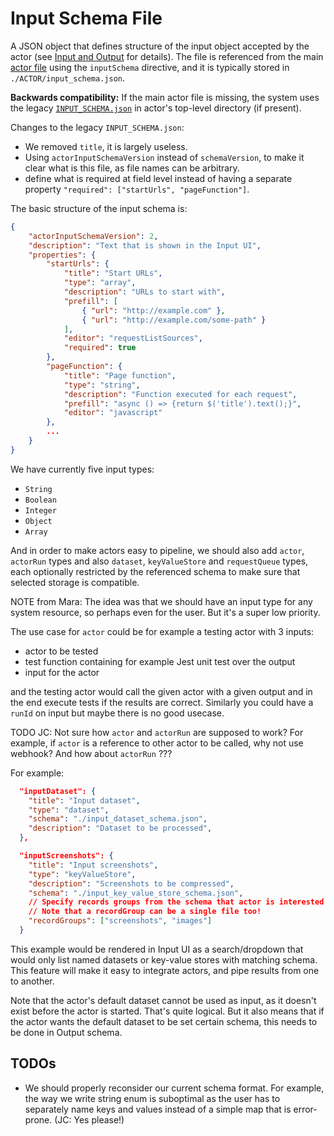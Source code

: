 # Input Schema File

A JSON object that defines structure of the input object accepted by the
actor (see [Input and Output](../README.md#input-and-output) for details).
The file is referenced from the main [actor file](ACTOR.md) using the `inputSchema` directive,
and it is typically stored in `./ACTOR/input_schema.json`.

**Backwards compatibility:** If the main actor file is missing,
the system uses the legacy [`INPUT_SCHEMA.json`](https://docs.apify.com/actors/development/input-schema) in actor's top-level directory (if present).

Changes to the legacy `INPUT_SCHEMA.json`:
- We removed `title`, it is largely useless.
- Using `actorInputSchemaVersion` instead of `schemaVersion`, to make it clear what is this file,
  as file names can be arbitrary.
- define what is required at field level instead of having a separate
  property `"required": ["startUrls", "pageFunction"]`.

The basic structure of the input schema is:

```json
{
    "actorInputSchemaVersion": 2,
    "description": "Text that is shown in the Input UI",
    "properties": {
        "startUrls": {
            "title": "Start URLs",
            "type": "array",
            "description": "URLs to start with",
            "prefill": [
                { "url": "http://example.com" },
                { "url": "http://example.com/some-path" }
            ],
            "editor": "requestListSources",
            "required": true
        },
        "pageFunction": {
            "title": "Page function",
            "type": "string",
            "description": "Function executed for each request",
            "prefill": "async () => {return $('title').text();}",
            "editor": "javascript"
        },
        ...
    }
}
```

We have currently five input types:
- `String`
- `Boolean`
- `Integer`
- `Object`
- `Array`

And in order to make actors easy to pipeline, we should also add `actor`, `actorRun` types and also
`dataset`, `keyValueStore` and `requestQueue` types, each optionally
restricted by the referenced schema to make sure that selected storage is compatible.


NOTE from Mara: The idea was that we should have an input type for any system resource,
so perhaps even for the user. But it's a super low priority.

The use case for `actor` could be for example a testing actor with 3 inputs:
- actor to be tested
- test function containing for example Jest unit test over the output
- input for the actor

and the testing actor would call the given actor with a given output and in the end execute tests if the results are correct.
Similarly you could have a `runId` on input but maybe there is no good usecase.


TODO JC: Not sure how `actor` and `actorRun` are supposed to work? For example, if `actor`
is a reference to other actor to be called, why not use webhook?
And how about `actorRun` ???




For example:

```json
  "inputDataset": {
    "title": "Input dataset",
    "type": "dataset",
    "schema": "./input_dataset_schema.json",
    "description": "Dataset to be processed",
  },

  "inputScreenshots": {
    "title": "Input screenshots",
    "type": "keyValueStore",
    "description": "Screenshots to be compressed",
    "schema": "./input_key_value_store_schema.json",
    // Specify records groups from the schema that actor is interested in.
    // Note that a recordGroup can be a single file too!
    "recordGroups": ["screenshots", "images"]
  }
```

This example would be rendered in Input UI as a search/dropdown that would only list named
datasets or key-value stores with matching schema. This feature will make it easy to integrate actors,
and pipe results from one to another.

Note that the actor's default dataset cannot be used as input, as it doesn't exist before the 
actor is started. That's quite logical. But it also means that if the actor wants
the default dataset to be set certain schema, this needs to be done in Output schema.

## TODOs
- We should properly reconsider our current schema format.
  For example, the way we write string enum is suboptimal as the user has to separately
  name keys and values instead of a simple map that is error-prone. (JC: Yes please!)
